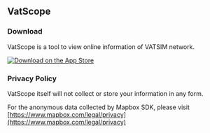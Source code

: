 ## VatScope

### Download

VatScope is a tool to view online information of VATSIM network.

[![Download on the App Store](https://developer.apple.com/app-store/marketing/guidelines/images/badge-download-on-the-app-store.svg)](https://itunes.apple.com/app/vatscope/id1303293807)

### Privacy Policy

VatScope itself will not collect or store your information in any form.

For the anonymous data collected by Mapbox SDK, please visit [https://www.mapbox.com/legal/privacy](https://www.mapbox.com/legal/privacy)
